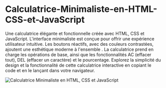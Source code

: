 # Calculatrice-Minimaliste-en-HTML-CSS-et-JavaScript
Une calculatrice élégante et fonctionnelle créée avec HTML, CSS et JavaScript. L'interface minimaliste est conçue pour offrir une expérience utilisateur intuitive. Les boutons réactifs, avec des couleurs contrastées, ajoutent une esthétique moderne à l'ensemble . La calculatrice prend en charge les opérations de base, ainsi que les fonctionnalités AC (effacer tout), DEL (effacer un caractère) et le pourcentage. Explorez la simplicité du design et la fonctionnalité de cette calculatrice interactive en copiant le code et en le lançant dans votre navigateur.


![Calculatrice Minimaliste en HTML, CSS et JavaScript](https://github.com/Makkaoui-Mohammed/Calculatrice-Minimaliste-en-HTML-CSS-et-JavaScript/assets/108239380/49049005-4043-4305-8e70-aeca99a01f29)
